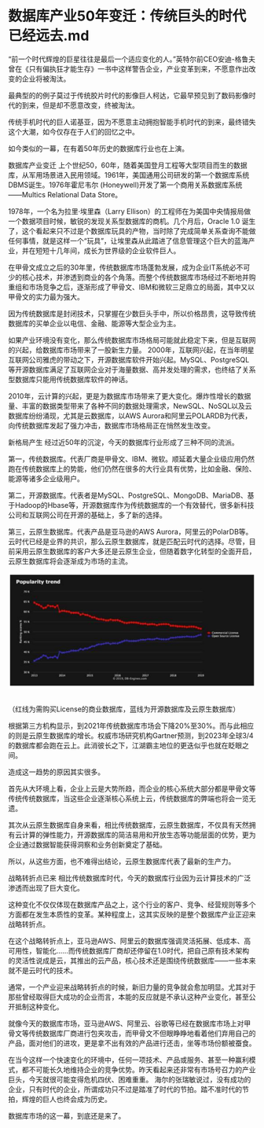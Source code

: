 # 数据库产业50年变迁：传统巨头的时代已经远去.md

“前一个时代辉煌的巨星往往是最后一个适应变化的人。”英特尔前CEO安迪-格鲁夫曾在《只有偏执狂才能生存》一书中这样警告企业，产业变革到来，不愿意作出改变的企业将被淘汰。

最典型的的例子莫过于传统胶片时代的影像巨人柯达，它最早预见到了数码影像时代的到来，但是却不愿意改变，终被淘汰。

传统手机时代的巨人诺基亚，因为不愿意主动拥抱智能手机时代的到来，最终错失这个大潮，如今仅存在于人们的回忆之中。

如今类似的一幕，在有着50年历史的数据库行业也在上演。

数据库产业变迁
上个世纪50，60年，随着美国登月工程等大型项目而生的数据库，从军用场景进入民用领域。1961年，美国通用公司研发的第一个数据库系统DBMS诞生。1976年霍尼韦尔 (Honeywell)开发了第一个商用关系数据库系统——Multics Relational Data Store。

1978年，一个名为拉里·埃里森（Larry Ellison）的工程师在为美国中央情报局做一个数据项目时候，敏锐的发现关系型数据库的商机。几个月后，Oracle 1.0 诞生了，这个看起来只不过是个数据库玩具的产物，当时除了完成简单关系查询不能做任何事情，就是这样一个“玩具”，让埃里森从此踏进了信息管理这个巨大的蓝海产业，并在短短十几年间，成长为世界级的企业软件巨人。

在甲骨文成立之后的30年里，传统数据库市场蓬勃发展，成为企业IT系统必不可少的核心技术，并渗透到商业的各个角落。而整个传统数据库市场经过不断地并购重组和市场竞争之后，逐渐形成了甲骨文、IBM和微软三足鼎立的局面，其中又以甲骨文的实力最为强大。

因为传统数据库是封闭技术，只掌握在少数巨头手中，所以价格昂贵，这导致传统数据库的买单企业以电信、金融、能源等大型企业为主。

如果产业环境没有变化，那么传统数据库市场格局可能就此稳定下来，但是互联网的兴起，给数据库市场带来了一股新生力量。
2000年，互联网兴起，在当年明星互联网公司雅虎的带动之下，开源数据库软件开始兴起。MySQL、PostgreSQL等开源数据库满足了互联网企业对于海量数据、高并发处理的需求，也终结了关系型数据库只能用传统数据库软件的神话。

2010年，云计算的兴起，更是为数据库市场带来了更大变化。爆炸性增长的数据量、丰富的数据类型带来了各种不同的数据处理需求，NewSQL、NoSQL以及云数据库纷纷涌现，尤其是云数据库，以AWS Aurora和阿里云POLARDB为代表，向传统数据库发起了强力冲击，数据库市场格局正在悄然发生改变。

新格局产生
经过近50年的沉淀，今天的数据库行业形成了三种不同的流派。

第一，传统数据库。代表厂商是甲骨文、IBM、微软。顺延着大量企业级应用仍然跑在传统数据库上的势能，他们仍然在很多的大行业具有优势，比如金融、保险、能源等诸多企业级用户。

第二，开源数据库。代表者是MySQL、PostgreSQL、MongoDB、MariaDB、基于Hadoop的Hbase等，开源数据库作为传统数据库的一个有效替代，很多新科技公司和互联网公司在开源的基础上，多了新的选择。

第三，云原生数据库。代表产品是亚马逊的AWS Aurora，阿里云的PolarDB等。云时代已经是业界的共识，那么云原生数据库，就是匹配云时代的选择。尽管，目前采用云原生数据库的客户大多还是云原生企业，但随着数字化转型的全面开启，云原生数据库将会逐渐成为市场的主流。

<div style="text-align:center" align="center">
<img src="/images/数据库产业50年变迁：传统巨头的时代已经远去1.png" align="center" />
</div>
</br>

（红线为需购买License的商业数据库，蓝线为开源数据库及云原生数据库）

根据第三方机构显示，到2021年传统数据库市场会下降20%至30%。而与此相应的则是云原生数据库的增长。权威市场研究机构Gartner预测，到2023年全球3/4的数据库都会跑在云上。此消彼长之下，江湖霸主地位的更迭似乎也就在眨眼之间。

造成这一趋势的原因其实很多。

首先从大环境上看，企业上云是大势所趋，而企业的核心系统大部分都是甲骨文等传统传统数据库，当这些企业逐渐核心系统上云，传统数据库的弊端也将会一览无遗。

其次从云原生数据库自身来看，相比传统数据库，云原生数据库，不仅具有天然拥有云计算的弹性能力，开源数据库的简洁易用和开放生态等功能层面的优势，更为企业通过数据智能获得洞察和业务创新奠定了基础。

所以，从这些方面，也不难得出结论，云原生数据库代表了最新的生产力。

战略转折点已来
相比传统数据库时代，今天的数据库行业因为云计算技术的广泛渗透而出现了巨大变化。

这种变化不仅仅体现在数据库产品之上，这个行业的客户、竞争、经营规则等多个方面都在发生本质性的变革。某种程度上，这其实反映的是整个数据库产业正迎来战略转折点。

在这个战略转折点上，亚马逊AWS、阿里云的数据库强调灵活拓展、低成本、高可用性，智能化……而传统数据库厂商却还停留在1.0时代，把自己原有技术架构的灵活性说成是云，其推出的云产品，核心技术还是围绕传统数据库——一些本来就不是云时代的技术。

通常，一个产业迎来战略转折点的时候，新旧力量的竞争就会愈加明显。尤其对于那些曾经取得巨大成功的企业而言，本能的反应就是不承认这种产业变化，甚至公开抵制这种变化。

就像今天的数据库市场，亚马逊AWS、阿里云、谷歌等已经在数据库市场上对甲骨文等传统数据库厂商进行包夹攻击，而甲骨文不但眼睁睁地看着他们弃用自己的产品，面对他们的进攻，更是拿不出有效的产品进行还击，坐等市场份额被蚕食。

在当今这样一个快速变化的环境中，任何一项技术、产品或服务、甚至一种赢利模式，都不可能长久地维持企业的竞争优势。昨天看起来还非常有市场号召力的产业巨头，今天就很可能变得危机四伏、困难重重。
海尔的张瑞敏说过，没有成功的企业，只有时代的企业，所谓成功只不过是踏准了时代的节拍。踏不准时代的节拍，辉煌的巨人也终会成为历史。

数据库市场的这一幕，到底还是来了。
